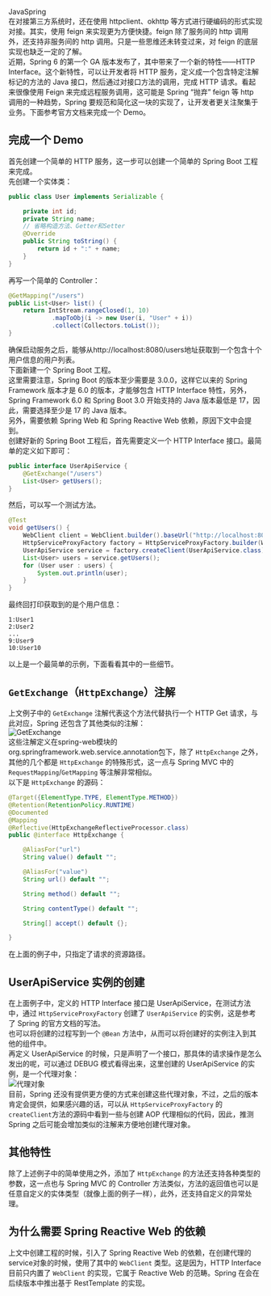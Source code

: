 JavaSpring<br />在对接第三方系统时，还在使用 httpclient、okhttp 等方式进行硬编码的形式实现对接。其实，使用 feign 来实现更为方便快捷。feign 除了服务间的 http 调用外，还支持非服务间的 http 调用。只是一些思维还未转变过来，对 feign 的底层实现也缺乏一定的了解。<br />近期，Spring 6 的第一个 GA 版本发布了，其中带来了一个新的特性——HTTP Interface。这个新特性，可以让开发者将 HTTP 服务，定义成一个包含特定注解标记的方法的 Java 接口，然后通过对接口方法的调用，完成 HTTP 请求。看起来很像使用 Feign 来完成远程服务调用，这可能是 Spring “抛弃” feign 等 http 调用的一种趋势，Spring 要规范和简化这一块的实现了，让开发者更关注聚集于业务。下面参考官方文档来完成一个 Demo。
<a name="AezcH"></a>
## 完成一个 Demo
首先创建一个简单的 HTTP 服务，这一步可以创建一个简单的 Spring Boot 工程来完成。<br />先创建一个实体类：
```java
public class User implements Serializable {

    private int id;
    private String name;
    // 省略构造方法、Getter和Setter
    @Override
    public String toString() {
        return id + ":" + name;
    }
}
```
再写一个简单的 Controller：
```java
@GetMapping("/users")
public List<User> list() {
    return IntStream.rangeClosed(1, 10)
            .mapToObj(i -> new User(i, "User" + i))
            .collect(Collectors.toList());
}
```
确保启动服务之后，能够从http://localhost:8080/users地址获取到一个包含十个用户信息的用户列表。<br />下面新建一个 Spring Boot 工程。<br />这里需要注意，Spring Boot 的版本至少需要是 3.0.0，这样它以来的 Spring Framework 版本才是 6.0 的版本，才能够包含 HTTP Interface 特性，另外，Spring Framework 6.0 和 Spring Boot 3.0 开始支持的 Java 版本最低是 17，因此，需要选择至少是 17 的 Java 版本。<br />另外，需要依赖 Spring Web 和 Spring Reactive Web 依赖，原因下文中会提到。<br />创建好新的 Spring Boot 工程后，首先需要定义一个 HTTP Interface 接口。最简单的定义如下即可：
```java
public interface UserApiService {
    @GetExchange("/users")
    List<User> getUsers();
}
```
然后，可以写一个测试方法。
```java
@Test
void getUsers() {
    WebClient client = WebClient.builder().baseUrl("http://localhost:8080/").build();
    HttpServiceProxyFactory factory = HttpServiceProxyFactory.builder(WebClientAdapter.forClient(client)).build();
    UserApiService service = factory.createClient(UserApiService.class);
    List<User> users = service.getUsers();
    for (User user : users) {
        System.out.println(user);
    }
}
```
最终回打印获取到的是个用户信息：
```
1:User1
2:User2
...
9:User9
10:User10
```
以上是一个最简单的示例，下面看看其中的一些细节。
<a name="ZGosy"></a>
## `GetExchange`（`HttpExchange`）注解
上文例子中的 `GetExchange` 注解代表这个方法代替执行一个 HTTP Get 请求，与此对应，Spring 还包含了其他类似的注解：<br />![GetExchange](https://cdn.nlark.com/yuque/0/2023/jpeg/396745/1674199844046-ad25f62d-5236-4e90-877a-fe3d943d2300.jpeg#averageHue=%2343382d&clientId=u0a53beae-c003-4&from=paste&id=u49996cdb&originHeight=485&originWidth=812&originalType=url&ratio=1&rotation=0&showTitle=true&status=done&style=none&taskId=u3a0841f0-232d-4c1f-a582-530ecadfcc7&title=GetExchange "GetExchange")<br />这些注解定义在spring-web模块的org.springframework.web.service.annotation包下，除了 `HttpExchange` 之外，其他的几个都是 `HttpExchange` 的特殊形式，这一点与 Spring MVC 中的 `RequestMapping`/`GetMapping` 等注解非常相似。<br />以下是 `HttpExchange` 的源码：
```java
@Target({ElementType.TYPE, ElementType.METHOD})
@Retention(RetentionPolicy.RUNTIME)
@Documented
@Mapping
@Reflective(HttpExchangeReflectiveProcessor.class)
public @interface HttpExchange {

    @AliasFor("url")
    String value() default "";

    @AliasFor("value")
    String url() default "";

    String method() default "";

    String contentType() default "";

    String[] accept() default {};

}
```
在上面的例子中，只指定了请求的资源路径。
<a name="MZRuT"></a>
## UserApiService 实例的创建
在上面例子中，定义的 HTTP Interface 接口是 UserApiService，在测试方法中，通过 `HttpServiceProxyFactory` 创建了 `UserApiService` 的实例，这是参考了 Spring 的官方文档的写法。<br />也可以将创建的过程写到一个 `@Bean` 方法中，从而可以将创建好的实例注入到其他的组件中。<br />再定义 UserApiService 的时候，只是声明了一个接口，那具体的请求操作是怎么发出的呢，可以通过 DEBUG 模式看得出来，这里创建的 UserApiService 的实例，是一个代理对象：<br />![代理对象](https://cdn.nlark.com/yuque/0/2023/jpeg/396745/1674199844023-77bd22aa-fb36-4ba7-b5b4-5e5eb353b51f.jpeg#averageHue=%232c313a&clientId=u0a53beae-c003-4&from=paste&id=ub8ba0c71&originHeight=735&originWidth=1034&originalType=url&ratio=1&rotation=0&showTitle=true&status=done&style=none&taskId=u6c9ee7ed-9eb5-4341-9c55-9b18b92a15e&title=%E4%BB%A3%E7%90%86%E5%AF%B9%E8%B1%A1 "代理对象")<br />目前，Spring 还没有提供更方便的方式来创建这些代理对象，不过，之后的版本肯定会提供，如果感兴趣的话，可以从 `HttpServiceProxyFactory` 的`createClient`方法的源码中看到一些与创建 AOP 代理相似的代码，因此，推测 Spring 之后可能会增加类似的注解来方便地创建代理对象。
<a name="j5Xv9"></a>
## 其他特性
除了上述例子中的简单使用之外，添加了 `HttpExchange` 的方法还支持各种类型的参数，这一点也与 Spring MVC 的 Controller 方法类似，方法的返回值也可以是任意自定义的实体类型（就像上面的例子一样），此外，还支持自定义的异常处理。
<a name="o9KAh"></a>
## 为什么需要 Spring Reactive Web 的依赖
上文中创建工程的时候，引入了 Spring Reactive Web 的依赖，在创建代理的service对象的时候，使用了其中的 `WebClient` 类型。这是因为，HTTP Interface 目前只内置了 `WebClient` 的实现，它属于 Reactive Web 的范畴。Spring 在会在后续版本中推出基于 RestTemplate 的实现。
